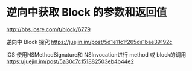 # 逆向中获取 Block 的参数和返回值 
http://bbs.iosre.com/t/block/6779

逆向中 Block 探究
https://juejin.im/post/5d1e11c1f265da1bae39192c

iOS 使用NSMethodSignature和 NSInvocation进行 method 或 block的调用
https://juejin.im/post/5a30c7c151882503eb4b44e2